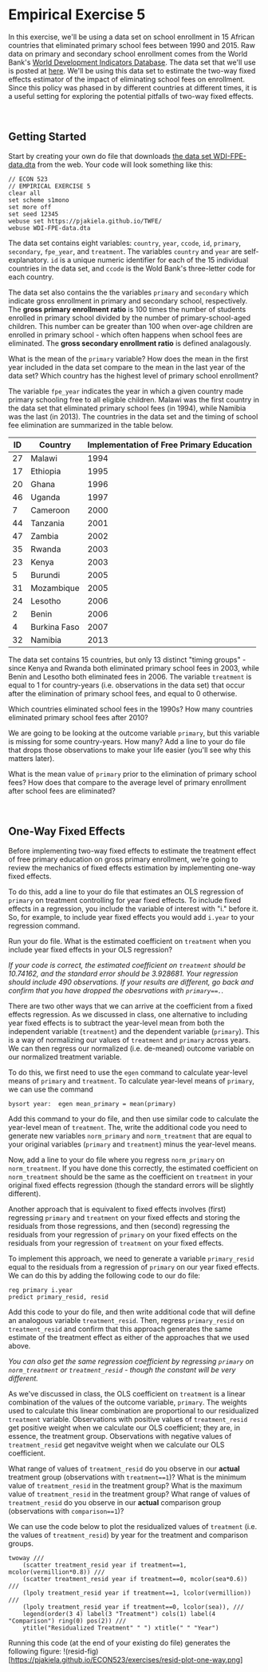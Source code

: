 # Empirical Exercise 5

In this exercise, we'll be using a data set on school enrollment in 15 African countries that eliminated primary 
school fees between 1990 and 2015.  Raw data on primary and secondary school enrollment comes from the World Bank's 
[World Development Indicators Database](https://databank.worldbank.org/source/world-development-indicators).  The 
data set that we'll use is posted at [here](https://pjakiela.github.io/TWFE/WDI-FPE-data.dta).  We'll be using 
this data set to estimate the two-way fixed effects estimator of the impact of eliminating school fees on enrollment.  Since 
this policy was phased in by different countries at different times, it is a useful setting for exploring the potential pitfalls 
of two-way fixed effects.

<br>

## Getting Started

Start by creating your own do file that downloads [the data set WDI-FPE-data.dta](https://pjakiela.github.io/TWFE/WDI-FPE-data.dta) from the web.  Your 
code will look something like this:

```
// ECON 523
// EMPIRICAL EXERCISE 5
clear all 
set scheme s1mono 
set more off
set seed 12345
webuse set https://pjakiela.github.io/TWFE/
webuse WDI-FPE-data.dta
```

The data set contains eight variables:  `country`, `year`, `ccode`, `id`, `primary`, `secondary`, 
`fpe_year`, and `treatment`.  The variables `country` and `year` are self-explanatory.  `id` is a unique 
numeric identifier for each of the 15 individual countries in the data set, and `ccode` is the Wold Bank's three-letter 
code for each country.  

The data set also contains the the variables `primary` and `secondary` which 
indicate gross enrollment in primary and secondary school, respectively.  The **gross primary enrollment ratio** 
is 100 times the number of students enrolled in primary school divided by the number of primary-school-aged 
children.  This number can be greater than 100 when over-age children are enrolled in primary school - which 
often happens when school fees are eliminated.  The **gross secondary enrollment ratio** is defined analagously.

What is the mean of the `primary` variable?  How does the mean in the first year included in the data set 
compare to the mean in the last year of the data set?  Which country has the highest level of primary school enrollment?

The variable `fpe_year` 
indicates the year in which a given country made primary schooling free to all eligible children.  Malawi 
was the first country in the data set that eliminated primary school fees (in 1994), while Namibia was the 
last (in 2013).  The countries in the data set and the timing of school fee elimination are summarized in the table below.

ID|Country|Implementation of Free Primary Education
--|-------|----------------------------------------
27|Malawi|1994
17|Ethiopia|1995
20|Ghana|1996
46|Uganda|1997
7|Cameroon|2000
44|Tanzania|2001
47|Zambia|2002
35|Rwanda|2003
23|Kenya|2003
5|Burundi|2005
31|Mozambique|2005
24|Lesotho|2006
2|Benin|2006
4|Burkina Faso|2007
32|Namibia|2013

The data set contains 15 countries, but only 13 distinct "timing groups" - since Kenya and Rwanda both 
eliminated primary school fees in 2003, while Benin and Lesotho both eliminated fees in 2006.  The 
variable `treatment` is equal to 1 for country-years (i.e. observations in the data set) that occur after the elimination of 
primary school fees, and equal to 0 otherwise.

Which countries eliminated school fees in the 1990s?  How many countries eliminated primary school fees after 2010?  

We are going to be looking at the outcome variable `primary`, but this variable is missing for some 
country-years.  How many?  Add a line to your do file that drops those observations to make your life easier (you'll 
see why this matters later).  

What is the mean value of `primary` prior to the elimination of primary school fees?  How does that compare to 
the average level of primary enrollment after school fees are eliminated?

<br>

## One-Way Fixed Effects

Before implementing two-way fixed effects to estimate the treatment effect of free primary education on 
gross primary enrollment, we're going to review the mechanics of fixed effects estimation by implementing 
one-way fixed effects.  

To do this, add a line to your do file that estimates an OLS regression of `primary` 
on treatment controlling for year fixed effects.  To include fixed effects in a regression, 
you include the variable of interest with "i." before it.  So, for example, to include 
year fixed effects you would add `i.year` to your regression command.  

Run your do file.  What is the estimated coefficient on `treatment` when you include year fixed effects 
in your OLS regression?  

_If your code is correct, the estimated coefficient on `treatment` should be 10.74162, and the standard error should be 
3.928681. Your regression should include 490 observations.  If your results are different, go back and confirm that 
you have dropped the obesrvations with `primary==.`._

There are two other ways that we can arrive at the coefficient from a fixed effects regression.  As we discussed in class, 
one alternative to including year fixed effects is to subtract the year-level mean from both the independent variable (`treatment`) 
and the dependent variable (`primary`).  This is a way of normalizing our values of `treatment` and `primary` across years.  We can then 
regress our normalized (i.e. de-meaned) outcome variable on our normalized treatment variable.  

To do this, we first need to use the `egen` command to calculate year-level means of `primary` and `treatment`.  To calculate 
year-level means of `primary`, we can use the command
```
bysort year:  egen mean_primary = mean(primary)
```
Add this command to your do file, and then use similar code to calculate the year-level mean of `treatment`.  The, write the additional 
code you need to generate new variables `norm_primary` and `norm_treatment` that are equal to your original variables (`primary` and `treatment`) 
minus the year-level means.  

Now, add a line to your do file where you regress `norm_primary` on `norm_treatment`.  If you have done this correctly, the estimated 
coefficient on `norm_treatment` should be the same as the coefficient on `treatment` in your original fixed effects regression (though the standard errors 
will be slightly different).  

Another approach that is equivalent to fixed effects involves (first) regressing `primary` and `treatment` on your fixed effects and storing the residuals from 
those regressions, and then (second) regressing the residuals from your regression of `primary` on your fixed effects on the residuals from your regression of `treatment` on your fixed effects.

To implement this approach, we need to generate a variable `primary_resid` equal to the residuals from a regression of `primary` on our year fixed effects.  We can do this by adding the following code to our do file:
```
reg primary i.year
predict primary_resid, resid
```
Add this code to your do file, and then write additional code that will define an analogous variable `treatment_resid`.  Then, regress `primary_resid` 
on `treatment_resid` and confirm that this approach generates the same estimate of the treatment effect as either of the approaches that we used above.

_You can also get the same regression coefficient by regressing `primary` on `norm_treatment` or `treatment_resid` - though the constant 
will be very different._

As we've discussed in class, the OLS coefficient on `treatment` is a linear combination of the values of the outcome variable, `primary`.  The weights used to calculate this linear combination are proportional to our residualized `treatment` variable.  Observations with positive values of `treatment_resid` get positive weight when we calculate our OLS coefficient; they are, in essence, the treatment group.  Observations with negative values of  `treatment_resid` get negavitve weight when we calculate our OLS coefficient.  

What range of values of `treatment_resid` do you observe in our **actual** treatment group (observations with `treatment==1`)?  What is the minimum value of `treatment_resid` in the treatment group?  What is the maximum value of `treatment_resid` in the treatment group?  What range of values of `treatment_resid` do you observe in our **actual** comparison group (observations with `comparison==1`)?

We can use the code below to plot the residualized values of `treatment` (i.e. the values of `treatment_resid`) by year for the treatment and comparison groups.  
```
twoway ///
	(scatter treatment_resid year if treatment==1, mcolor(vermillion*0.8)) ///
	(scatter treatment_resid year if treatment==0, mcolor(sea*0.6)) ///
	(lpoly treatment_resid year if treatment==1, lcolor(vermillion)) ///
	(lpoly treatment_resid year if treatment==0, lcolor(sea)), ///
	legend(order(3 4) label(3 "Treatment") cols(1) label(4 "Comparison") ring(0) pos(2)) ///
	ytitle("Residualized Treatment" " ") xtitle(" " "Year")
```
Running this code (at the end of your existing do file) generates the following figure: 
!(resid-fig)[https://pjakiela.github.io/ECON523/exercises/resid-plot-one-way.png]


